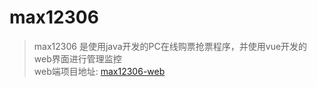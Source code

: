 # max12306

> max12306 是使用java开发的PC在线购票抢票程序，并使用vue开发的web界面进行管理监控  
> web端项目地址: [max12306-web](https://github.com/dxygithub/max12306-web)
